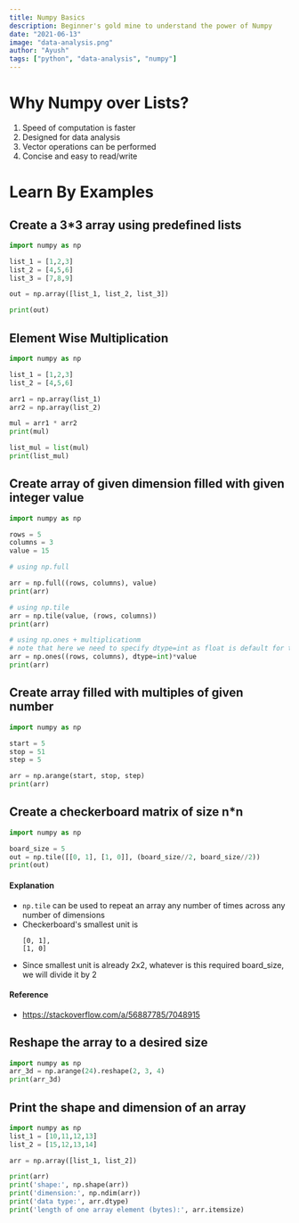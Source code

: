 ```yaml
---
title: Numpy Basics
description: Beginner's gold mine to understand the power of Numpy
date: "2021-06-13"
image: "data-analysis.png"
author: "Ayush"
tags: ["python", "data-analysis", "numpy"]
---
```


# Why Numpy over Lists?
1. Speed of computation is faster
1. Designed for data analysis
1. Vector operations can be performed
1. Concise and easy to read/write


# Learn By Examples

## Create a 3*3 array using predefined lists

```py heading='Create 3x3 Array'
import numpy as np

list_1 = [1,2,3] 
list_2 = [4,5,6] 
list_3 = [7,8,9]

out = np.array([list_1, list_2, list_3])

print(out)
```

## Element Wise Multiplication

```py heading="Element wise multiplication"
import numpy as np

list_1 = [1,2,3] 
list_2 = [4,5,6] 

arr1 = np.array(list_1)
arr2 = np.array(list_2)

mul = arr1 * arr2
print(mul)

list_mul = list(mul)
print(list_mul)
```

## Create array of given dimension filled with given integer value

```py heading="Creating numpy array filled with given data"
import numpy as np

rows = 5
columns = 3
value = 15

# using np.full

arr = np.full((rows, columns), value)
print(arr)

# using np.tile
arr = np.tile(value, (rows, columns))
print(arr)

# using np.ones + multiplicationm
# note that here we need to specify dtype=int as float is default for this function
arr = np.ones((rows, columns), dtype=int)*value
print(arr)
```

## Create array filled with multiples of given number

```py heading="Creating a numpy array filled with multiples of 5"
import numpy as np

start = 5
stop = 51
step = 5

arr = np.arange(start, stop, step)
print(arr)
```

## Create a checkerboard matrix of size n*n

```py heading="Creating a Checkerboard matrix using numpy"
import numpy as np

board_size = 5
out = np.tile([[0, 1], [1, 0]], (board_size//2, board_size//2))
print(out)
```

#### Explanation
- `np.tile` can be used to repeat an array any number of times across any number of dimensions 
- Checkerboard's smallest unit is 
  ```
  [0, 1], 
  [1, 0]
  ```
- Since smallest unit is already 2x2, whatever is this required board_size, we will divide it by 2

#### Reference
- https://stackoverflow.com/a/56887785/7048915

## Reshape the array to a desired size
```py heading="Using numpy to reshape array"
import numpy as np
arr_3d = np.arange(24).reshape(2, 3, 4)
print(arr_3d)
```

## Print the shape and dimension of an array
```py heading="Get the shape and dimension of a numpy array"
import numpy as np
list_1 = [10,11,12,13]
list_2 = [15,12,13,14]

arr = np.array([list_1, list_2])

print(arr)
print('shape:', np.shape(arr))
print('dimension:', np.ndim(arr))
print('data type:', arr.dtype)
print('length of one array element (bytes):', arr.itemsize)
```
